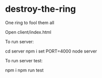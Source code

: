 # destroy-the-ring
One ring to fool them all


Open client/index.html

To run server: 

cd server
npm i
set PORT=4000
node server


To run server test: 

npm i
npm run test
